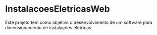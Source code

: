# InstalacoesEletricasWeb
Este projeto tem como objetivo o desenvolvimento de um software para dimensionamento de instalações elétricas.
